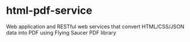 # html-pdf-service
Web application and RESTful web services that convert HTML/CSS/JSON data into PDF using Flying Saucer PDF library
